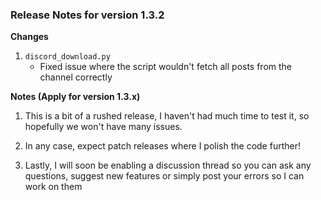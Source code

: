 
### Release Notes for version 1.3.2


**Changes**

1. `discord_download.py`
   - Fixed issue where the script wouldn't fetch all posts from the channel correctly

**Notes (Apply for version 1.3.x)**

1. This is a bit of a rushed release, I haven't had much time to test it, so hopefully we won't have many issues.

2. In any case, expect patch releases where I polish the code further!

3. Lastly, I will soon be enabling a discussion thread so you can ask any questions, suggest new features or simply post your errors so I can work on them


